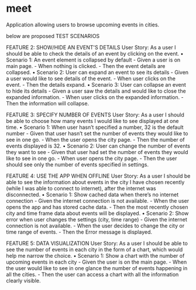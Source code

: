 # meet

Application allowing users to browse upcoming events in cities.

below are proposed TEST SCENARIOS

FEATURE 2: SHOW/HIDE AN EVENT'S DETAILS
User Story: As a user I should be able to check the details of an event by clicking on the event.
  •	Scenario 1: An event element is collapsed by default
    - Given a user is on main page.
    - When nothing is clicked.
    - Then the event details are collapsed.
  •	Scenario 2: User can expand an event to see its details
    - Given a user would like to see details of the event.
    - When user clicks on the event.
    - Then the details expand.
  •	Scenario 3: User can collapse an event to hide its details
    - Given a user saw the details and would like to close the expanded information.
    - When user clicks on the expanded information.
    - Then the information will collapse.

FEATURE 3: SPECIFY NUMBER OF EVENTS
User Story: As a user I should be able to choose how many events I would like to see displayed at one time.
  •	Scenario 1: When user hasn’t specified a number, 32 is the default number
    - Given that user hasn’t set the number of events they would like to see in one go.
    - When the user opens the city page.
    - Then the number of events displayed is 32.
  •	Scenario 2: User can change the number of events they want to see
    - Given that user had set the number of events they would like to see in one go.
    - When user opens the city page.
    - Then the user should see only the number of events specified in settings.

FEATURE 4: USE THE APP WHEN OFFLINE
User Story: As a user I should be able to see the information about events in the city I have chosen recently (while I was able to connect to internet), after the internet was disconnected.
  •	Scenario 1: Show cached data when there’s no internet connection
    - Given the internet connection is not available.
    - When the user opens the app and has stored cache data.
    - Then the most recently chosen city and time frame data about events will be displayed.
  •	Scenario 2: Show error when user changes the settings (city, time range)
    - Given the internet connection is not available.
    - When the user decides to change the city or time range of events.
    - Then the Error message is displayed.

FEATURE 5: DATA VISUALIZATION
User Story: As a user I should be able to see the number of events in each city in the form of a chart, which would help me narrow the choice.
  •	Scenario 1: Show a chart with the number of upcoming events in each city
    - Given the user is on the main page.
    - When the user would like to see in one glance the number of events happening in all the cities.
    - Then the user can access a chart with all the information clearly visible. 


